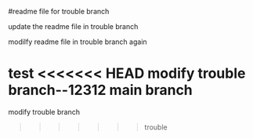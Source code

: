 #readme file for trouble branch

update the readme file in trouble branch

modilfy readme file in trouble branch again

test
<<<<<<< HEAD
modify trouble branch--12312
main branch
=======
modify trouble branch
>>>>>>> trouble
